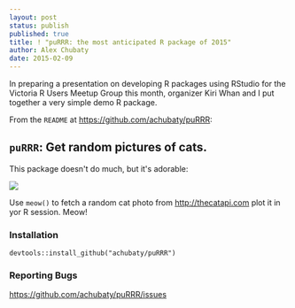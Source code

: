 ```yaml
---
layout: post
status: publish
published: true
title: ! "puRRR: the most anticipated R package of 2015"
author: Alex Chubaty
date: 2015-02-09
---
```


In preparing a presentation on developing R packages using RStudio for the Victoria R Users Meetup Group this month, organizer Kiri Whan and I put together a very simple demo R package.

From the `README` at https://github.com/achubaty/puRRR:

## `puRRR`: Get random pictures of cats.

This package doesn't do much, but it's adorable:

![](http://thecatapi.com/api/images/get?format=src&type=jpg&size=med)

Use `meow()` to fetch a random cat photo from http://thecatapi.com plot it in yor R session. Meow!

### Installation

    devtools::install_github("achubaty/puRRR")

### Reporting Bugs

https://github.com/achubaty/puRRR/issues
